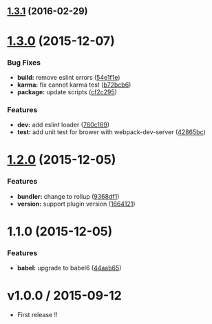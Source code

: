 <a name="1.3.1"></a>
## [1.3.1](https://github.com/kazupon/vue-plugin-boilerplate/compare/v1.3.0...v1.3.1) (2016-02-29)




<a name="1.3.0"></a>
# [1.3.0](https://github.com/kazupon/vue-plugin-boilerplate/compare/v1.2.0...v1.3.0) (2015-12-07)


### Bug Fixes

* **build:** remove eslint errors ([54e1f1e](https://github.com/kazupon/vue-plugin-boilerplate/commit/54e1f1e))
* **karma:** fix cannot karma test ([b72bcb6](https://github.com/kazupon/vue-plugin-boilerplate/commit/b72bcb6))
* **package:** update scripts ([cf2c295](https://github.com/kazupon/vue-plugin-boilerplate/commit/cf2c295))

### Features

* **dev:** add eslint loader ([760c169](https://github.com/kazupon/vue-plugin-boilerplate/commit/760c169))
* **test:** add unit test for brower with webpack-dev-server ([42865bc](https://github.com/kazupon/vue-plugin-boilerplate/commit/42865bc))



<a name="1.2.0"></a>
# [1.2.0](https://github.com/kazupon/vue-plugin-boilerplate/compare/v1.1.0...v1.2.0) (2015-12-05)


### Features

* **bundler:** change to rollup ([9368df1](https://github.com/kazupon/vue-plugin-boilerplate/commit/9368df1))
* **version:** support plugin version ([1664121](https://github.com/kazupon/vue-plugin-boilerplate/commit/1664121))



<a name="1.1.0"></a>
# 1.1.0 (2015-12-05)


### Features

* **babel:** upgrade to babel6 ([44aab65](https://github.com/kazupon/vue-plugin-boilerplate/commit/44aab65))



# v1.0.0 / 2015-09-12
- First release !!
